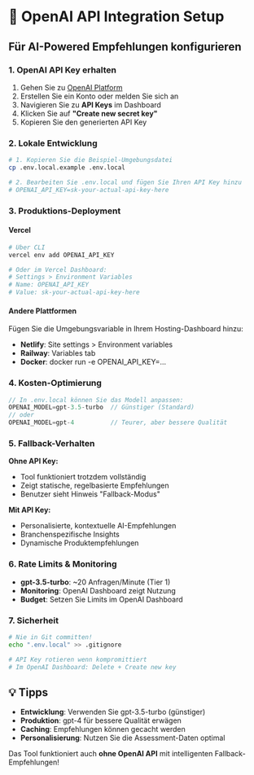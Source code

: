 # 🤖 OpenAI API Integration Setup

## Für AI-Powered Empfehlungen konfigurieren

### 1. OpenAI API Key erhalten

1. Gehen Sie zu [OpenAI Platform](https://platform.openai.com)
2. Erstellen Sie ein Konto oder melden Sie sich an
3. Navigieren Sie zu **API Keys** im Dashboard
4. Klicken Sie auf **"Create new secret key"**
5. Kopieren Sie den generierten API Key

### 2. Lokale Entwicklung

```bash
# 1. Kopieren Sie die Beispiel-Umgebungsdatei
cp .env.local.example .env.local

# 2. Bearbeiten Sie .env.local und fügen Sie Ihren API Key hinzu
# OPENAI_API_KEY=sk-your-actual-api-key-here
```

### 3. Produktions-Deployment

#### Vercel
```bash
# Über CLI
vercel env add OPENAI_API_KEY

# Oder im Vercel Dashboard:
# Settings > Environment Variables
# Name: OPENAI_API_KEY
# Value: sk-your-actual-api-key-here
```

#### Andere Plattformen
Fügen Sie die Umgebungsvariable in Ihrem Hosting-Dashboard hinzu:
- **Netlify**: Site settings > Environment variables
- **Railway**: Variables tab
- **Docker**: docker run -e OPENAI_API_KEY=...

### 4. Kosten-Optimierung

```javascript
// In .env.local können Sie das Modell anpassen:
OPENAI_MODEL=gpt-3.5-turbo  // Günstiger (Standard)
// oder
OPENAI_MODEL=gpt-4          // Teurer, aber bessere Qualität
```

### 5. Fallback-Verhalten

**Ohne API Key:**
- Tool funktioniert trotzdem vollständig
- Zeigt statische, regelbasierte Empfehlungen
- Benutzer sieht Hinweis "Fallback-Modus"

**Mit API Key:**
- Personalisierte, kontextuelle AI-Empfehlungen
- Branchenspezifische Insights
- Dynamische Produktempfehlungen

### 6. Rate Limits & Monitoring

- **gpt-3.5-turbo**: ~20 Anfragen/Minute (Tier 1)
- **Monitoring**: OpenAI Dashboard zeigt Nutzung
- **Budget**: Setzen Sie Limits im OpenAI Dashboard

### 7. Sicherheit

```bash
# Nie in Git committen!
echo ".env.local" >> .gitignore

# API Key rotieren wenn kompromittiert
# Im OpenAI Dashboard: Delete + Create new key
```

## 💡 Tipps

- **Entwicklung**: Verwenden Sie gpt-3.5-turbo (günstiger)
- **Produktion**: gpt-4 für bessere Qualität erwägen
- **Caching**: Empfehlungen können gecacht werden
- **Personalisierung**: Nutzen Sie die Assessment-Daten optimal

Das Tool funktioniert auch **ohne OpenAI API** mit intelligenten Fallback-Empfehlungen!
